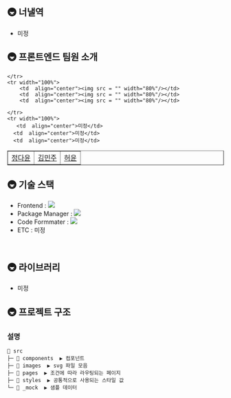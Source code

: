 ## 🚇 너낼역 

- 미정

## 🚇 프론트엔드 팀원 소개

<table border="" cellspacing="0" cellpadding="0" width="100%">
    <tr width="100%">
        <td align="center"><a href= "https://github.com/dy6578ekdbs">정다윤</a></td>
        <td  align="center"><a href= "">김민주</a></td>
        <td  align="center"><a href= "">허윤</a></td>
     
    </tr>
    <tr width="100%">
        <td  align="center"><img src = "" width="80%"/></td>
        <td  align="center"><img src = "" width="80%"/></td>
        <td  align="center"><img src = "" width="80%"/></td>
     
    </tr>
    <tr width="100%">
       <td  align="center">미정</td>
      <td  align="center">미정</td>
      <td  align="center">미정</td>
 
      
   </tr>
</table>

## 🚇 기술 스택

- Frontend : <img src="https://img.shields.io/badge/React-61DAFB?style=flat-square&logo=React&logoColor=white">
- Package Manager : <img src="https://img.shields.io/badge/npm-CB3837?style=flat-square&logo=npm&logoColor=white">
- Code Formmater : <img src="https://img.shields.io/badge/Prettier-F7B93E?style=flat-square&logo=React&logoColor=white">
- ETC : 미정

</br>

## 🚇 라이브러리

- 미정

## 🚇 프로젝트 구조

### 설명

```
📂 src
├─ 📂 components  ▶️ 컴포넌트
├─ 📂 images  ▶️ svg 파일 모음
├─ 📂 pages  ▶️ 조건에 따라 라우팅되는 페이지
├─ 📂 styles  ▶️ 공통적으로 사용되는 스타일 값
└─ 📂 _mock  ▶️ 샘플 데이터

```
